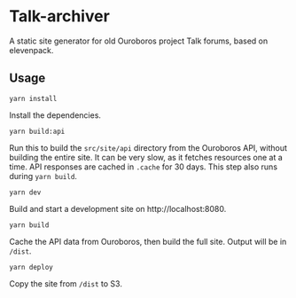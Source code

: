# Talk-archiver
A static site generator for old Ouroboros project Talk forums, based on elevenpack.

## Usage

```
yarn install
```

Install the dependencies.

```
yarn build:api
```

Run this to build the `src/site/api` directory from the Ouroboros API, without building the entire site. It can be very slow, as it fetches resources one at a time. API responses are cached in `.cache` for 30 days. This step also runs during `yarn build`. 

```
yarn dev
```

Build and start a development site on http://localhost:8080.

```
yarn build
```

Cache the API data from Ouroboros, then build the full site. Output will be in `/dist`.

```
yarn deploy
```

Copy the site from `/dist` to S3.

